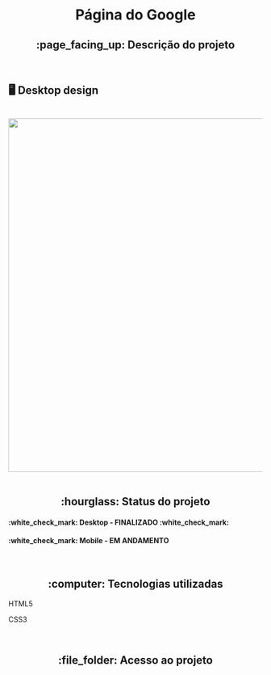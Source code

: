 <h1 align="center">Página do Google</h1>
<h2 align="center">:page_facing_up: Descrição do projeto</h2>
<br>

## :desktop_computer: Desktop design
<br>
<div align="center">
<img src="https://user-images.githubusercontent.com/80974593/216699476-0a43a086-260c-475d-b0d4-b60368a6ae6c.png" width="700">
</div>
<br>

<h2 align="center">:hourglass: Status do projeto </h2>
<h4>:white_check_mark: Desktop - FINALIZADO :white_check_mark: </h4>
<h4>:white_check_mark: Mobile - EM ANDAMENTO</h4>

<br>
<h2 align="center"> :computer: Tecnologias utilizadas </h2>
<p>HTML5</p>
<p>CSS3</p>

<br>
<h2 align="center"> :file_folder: Acesso ao projeto </h2>
